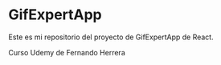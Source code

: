 # GifExpertApp

Este es mi repositorio del proyecto de GifExpertApp de React.

Curso Udemy de Fernando Herrera